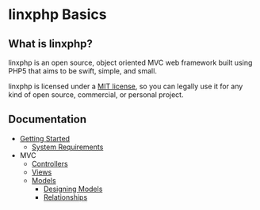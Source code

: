 linxphp Basics
===================

What is linxphp?
---------------

linxphp is an open source, object oriented MVC web framework built using PHP5 that aims to be swift, simple, and small.

linxphp is licensed under a [MIT license](http://www.opensource.org/licenses/mit-license.php), so you can legally use it for any kind of open source, commercial, or personal project.

Documentation
-----

* [Getting Started](https://github.com/javis/linxphp/wiki/Getting-Started)
    * [System Requirements](https://github.com/javis/linxphp/wiki/System-Requirements)
* MVC
    * [Controllers](https://github.com/javis/linxphp/wiki/Controllers)
    * [Views](https://github.com/javis/linxphp/wiki/Views)
    * [Models](https://github.com/javis/linxphp/wiki/Models)
        - [Designing Models](https://github.com/javis/linxphp/wiki/Designing-Models)
        - [Relationships](https://github.com/javis/linxphp/wiki/Relationships)

